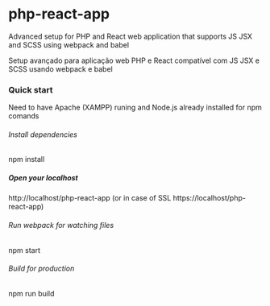 # php-react-app
Advanced setup for PHP and React web application that supports JS JSX and SCSS using webpack and babel

Setup avançado para aplicação web PHP e React compatível com JS JSX e SCSS usando webpack e babel

### Quick start
Need to have Apache (XAMPP) runing and Node.js already installed for npm comands

###### Install dependencies
npm install

##### Open your localhost
http://localhost/php-react-app (or in case of SSL https://localhost/php-react-app)

###### Run webpack for watching files
npm start

###### Build for production
npm run build
